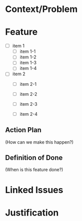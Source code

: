 # Context/Problem

# Feature
- [ ] item 1
    - [ ] item 1-1
    - [ ] item 1-2
    - [ ] item 1-3
    - [ ] item 1-4
- [ ] item 2
    - [ ] item 2-1
    - [ ] item 2-2
    - [ ] item 2-3
    - [ ] item 2-4


## Action Plan

(How can we make this happen?)

## Definition of Done

(When is this feature done?)


	
# Linked Issues
[](url)
[](url)
[](url)


# Justification
